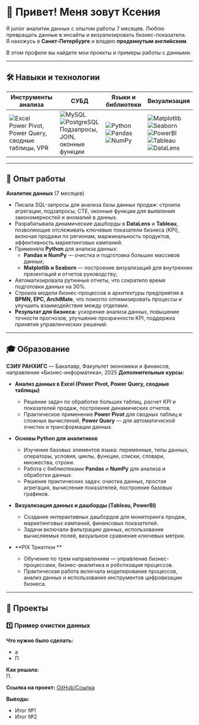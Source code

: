 # 👋 Привет! Меня зовут Ксения

Я junior аналитик данных с опытом работы 7 месяцев. Люблю превращать данные в инсайты и визуализировать бизнес-показатели.  
Я нахожусь в **Санкт-Петербурге** и владею **продвинутым английским**.  

В этом профиле вы найдете мои проекты и примеры работы с данными.  

---

## 🛠 Навыки и технологии

| Инструменты анализа | СУБД | Языки и библиотеки | Визуализация |
|--------------------|------|-----------------|-------------|
| ![Excel](https://img.shields.io/badge/Excel-217346?style=for-the-badge&logo=microsoft-excel) <br> Power Pivot, Power Query, сводные таблицы, VPR | ![MySQL](https://img.shields.io/badge/MySQL-4479A1?style=for-the-badge&logo=mysql) <br> ![PostgreSQL](https://img.shields.io/badge/PostgreSQL-316192?style=for-the-badge&logo=postgresql) <br> Подзапросы, JOIN, оконные функции | ![Python](https://img.shields.io/badge/Python-3776AB?style=for-the-badge&logo=python) <br> ![Pandas](https://img.shields.io/badge/Pandas-150458?style=for-the-badge&logo=pandas) <br> ![NumPy](https://img.shields.io/badge/NumPy-013243?style=for-the-badge&logo=numpy) | ![Matplotlib](https://img.shields.io/badge/Matplotlib-F58025?style=for-the-badge&logo=matplotlib) <br> ![Seaborn](https://img.shields.io/badge/Seaborn-4C72B0?style=for-the-badge) <br> ![PowerBI](https://img.shields.io/badge/PowerBI-F2C811?style=for-the-badge&logo=power-bi) <br> ![Tableau](https://img.shields.io/badge/Tableau-E97627?style=for-the-badge&logo=tableau) <br> ![DataLens](https://img.shields.io/badge/DataLens-1F77B4?style=for-the-badge) |

---

## 💼 Опыт работы

**Аналитик данных** (7 месяцев)   
- Писала SQL-запросы для анализа базы данных продаж: строила агрегации, подзапросы, CTE, оконные функции для выявления закономерностей и аномалий в данных.  
- Разрабатывала динамические дашборды в **DataLens** и **Tableau**, позволяющие отслеживать ключевые показатели бизнеса (KPI), включая продажи по регионам, маржинальность продуктов, эффективность маркетинговых кампаний.  
- Применяла **Python** для анализа данных:  
  - **Pandas и NumPy** — очистка и подготовка больших массивов данных;  
  - **Matplotlib и Seaborn** — построение визуализаций для внутренних презентаций и отчетов руководству;  
- Автоматизировала рутинные отчеты, что сократило время подготовки данных на 30%.  
- Строила модели бизнес-процессов и архитектуры предприятия в **BPMN, EPC, ArchiMate**, что помогло оптимизировать процессы и улучшить взаимодействие между отделами.  
- **Результат для бизнеса:** ускорение анализа данных, повышение точности прогнозов, улучшение прозрачности KPI, поддержка принятия управленческих решений.

---

## 🎓 Образование

**СЗИУ РАНХИГС** — Бакалавр, Факультет экономики и финансов, направление «Бизнес-информатика», 2025
**Дополнительные курсы:**  
- **Анализ данных в Excel (Power Pivot, Power Query, сводные таблицы)**  
  - Решение задач по обработке больших таблиц, расчет KPI и показателей продаж, построение динамических отчетов.  
  - Практическое применение **Power Pivot** для сводных таблиц и сложных вычислений, **Power Query** — для автоматической очистки и трансформации данных.  

- **Основы Python для аналитиков**  
  - Изучение базовых элементов языка: переменные, типы данных, операторы, условия, циклы, функции, списки, словари, множества, строки.  
  - Работа с библиотеками **Pandas** и **NumPy** для анализа и обработки данных.  
  - Решение практических задач: очистка данных, простая агрегация, вычисление показателей, построение базовых графиков.  

- **Визуализация данных и дашборды (Tableau, PowerBI)**  
  - Создание интерактивных дашбордов для мониторинга продаж, маркетинговых кампаний, финансовых показателей.  
  - Задачи включали фильтрацию данных, использование вычисляемых полей, визуальное сравнение ключевых метрик.  

- **PIX Триатлон **  
  - Обучение по трем направлениям — управление бизнес-процессами, бизнес-аналитика и роботизация процессов.  
  - Практическая работа включала моделирование процессов, анализ данных и использование инструментов цифровизации бизнеса.  
---

## 📂 Проекты

### 1️⃣ Пример очистки данных 
**Что нужно было сделать:**  
- а  
- П 

**Как решала:**  
П.  

**Ссылка на проект:** [GitHub/Ссылка](#)  

**Выводы:**  
- Итог №1  
- Итог №2  

